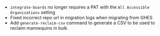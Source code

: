 - `integrate-boards` no longer requires a PAT with the `All Accessible Organizations` setting
- Fixed incorrect repo url in migration logs when migrating from GHES
- Add `generate-reclaim-csv` command to generate a CSV to be used to reclaim mannequins in bulk.